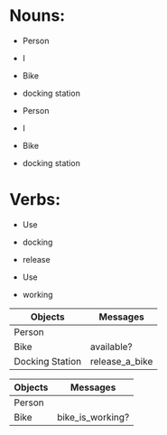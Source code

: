 # Nouns:

+ Person
+ I
+ Bike
+ docking station

+ Person
+ I
+ Bike
+ docking station

# Verbs:

+ Use
+ docking
+ release

+ Use
+ working

| Objects  | Messages  |
|---|---|
|  Person |   |
| Bike  | available?   |
| Docking Station  | release_a_bike  |

| Objects  |Messages   |
|---|---|
| Person  |   |
| Bike  | bike_is_working?  |

